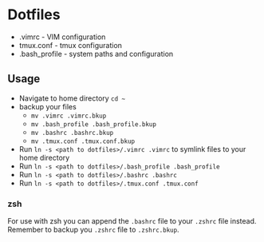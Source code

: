 # Dotfiles

* .vimrc - VIM configuration
* tmux.conf - tmux configuration
* .bash_profile - system paths and configuration

## Usage
* Navigate to home directory `cd ~`
* backup your files
  * `mv .vimrc .vimrc.bkup`
  * `mv .bash_profile .bash_profile.bkup`
  * `mv .bashrc .bashrc.bkup`
  * `mv .tmux.conf .tmux.conf.bkup`
* Run `ln -s <path to dotfiles>/.vimrc .vimrc` to symlink files to your home directory
* Run `ln -s <path to dotfiles>/.bash_profile .bash_profile`
* Run `ln -s <path to dotfiles>/.bashrc .bashrc`
* Run `ln -s <path to dotfiles>/.tmux.conf .tmux.conf`

### zsh
For use with zsh you can append the `.bashrc` file to your `.zshrc` file instead. Remember
to backup you `.zshrc` file to `.zshrc.bkup`.
